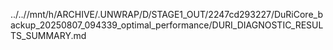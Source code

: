 ../..//mnt/h/ARCHIVE/.UNWRAP/D/STAGE1_OUT/2247cd293227/DuRiCore_backup_20250807_094339_optimal_performance/DURI_DIAGNOSTIC_RESULTS_SUMMARY.md